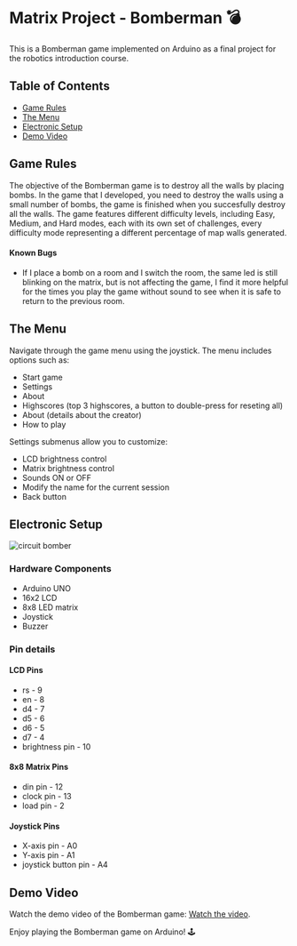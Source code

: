 # Matrix Project - Bomberman :bomb:

This is a Bomberman game implemented on Arduino as a final project for the robotics introduction course.

## Table of Contents

- [Game Rules](#game-rules)
- [The Menu](#the-menu)
- [Electronic Setup](#electronic-setup)
- [Demo Video](#demo-video)

## Game Rules

The objective of the Bomberman game is to destroy all the walls by placing bombs. In the game that I developed, you need to destroy the walls using a small number of bombs, the game is finished when you succesfully destroy all the walls. The game features different difficulty levels, including Easy, Medium, and Hard modes, each with its own set of challenges, every difficulty mode representing a different percentage of map walls generated.


#### Known Bugs

- If I place a bomb on a room and I switch the room, the same led is still blinking on the matrix, but is not affecting the game, I find it more helpful for the times you play the game without sound to see when it is safe to return to the previous room.

## The Menu

Navigate through the game menu using the joystick. The menu includes options such as:

- Start game
- Settings
- About
- Highscores (top 3 highscores, a button to double-press for reseting all)
- About (details about the creator)
- How to play

Settings submenus allow you to customize:

- LCD brightness control
- Matrix brightness control
- Sounds ON or OFF
- Modify the name for the current session
- Back button

## Electronic Setup
![circuit bomber](https://github.com/Ciocanesku/Matrix-Project/assets/103603726/be30bd55-2405-4e05-a3c7-a0aa8e902ecf)



### Hardware Components

- Arduino UNO
- 16x2 LCD
- 8x8 LED matrix
- Joystick
- Buzzer

### Pin details
#### LCD Pins
- rs - 9
- en - 8
- d4 - 7
- d5 - 6
- d6 - 5
- d7 - 4
- brightness pin - 10
#### 8x8 Matrix Pins
- din pin - 12
- clock pin - 13
- load pin - 2
#### Joystick Pins
- X-axis pin - A0
- Y-axis pin - A1
- joystick button pin - A4


## Demo Video

Watch the demo video of the Bomberman game:  [Watch the video](https://youtu.be/Mgx98ooZ_o8).


Enjoy playing the Bomberman game on Arduino! 🕹️
